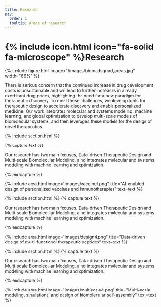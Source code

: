 ```yaml
---
title: Research
nav:
  order: 1
  tooltip: Areas of research
---
```


# {% include icon.html icon="fa-solid fa-microscope" %}Research

{%
  include figure.html
  image="/images/biomodsquad_areas.jpg"
  width="66%"
%}

There is serious concern that the continued increase in drug development costs is unsustainable and will lead to further increases in already exorbitant drug prices, highlighting the need for a new paradigm for therapeutic discovery. To meet these challenges, we develop tools for therapeutic design to accelerate discovery and enable personalized medicine. Our work integrates molecular and systems modeling, machine learning, and global optimization to develop multi-scale models of biomolecular systems, and then leverages these models for the design of novel therapeutics.

{% include section.html %}

{% capture text %}

Our research has two main focuses, Data-driven Therapeutic Design and Multi-scale Biomolecular Modeling, a
nd integrates molecular and systems modeling with machine learning and optimization. 

{% endcapture %}

{%
  include area.html
  image="images/vaccine1.png"
  title="AI-enabled design of personalized vaccines and immunotherapies"
  text=text
%}

{% include section.html %}
{% capture text %}

Our research has two main focuses, Data-driven Therapeutic Design and Multi-scale Biomolecular Modeling, a
nd integrates molecular and systems modeling with machine learning and optimization. 

{% endcapture %}

{%
  include area.html
  image="images/design4.png"
  title="Data-driven design of multi-functional therapeutic peptides"
  text=text
%}

{% include section.html %}
{% capture text %}

Our research has two main focuses, Data-driven Therapeutic Design and Multi-scale Biomolecular Modeling, a
nd integrates molecular and systems modeling with machine learning and optimization. 

{% endcapture %}

{%
  include area.html
  image="images/multiscale4.png"
  title="Multi-scale modeling, simulations, and design of biomolecular self-assembly"
  text=text
%}
